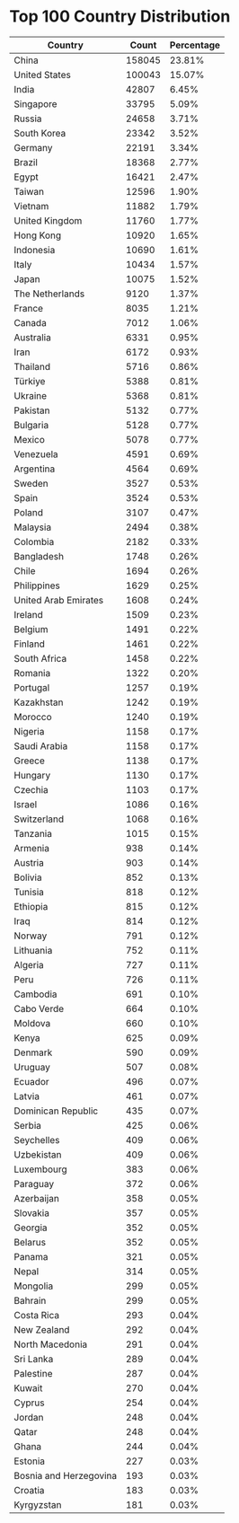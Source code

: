 # Top 100 Country Distribution
| Country | Count | Percentage |
|----|----|----|
| China | 158045 | 23.81% |
| United States | 100043 | 15.07% |
| India | 42807 | 6.45% |
| Singapore | 33795 | 5.09% |
| Russia | 24658 | 3.71% |
| South Korea | 23342 | 3.52% |
| Germany | 22191 | 3.34% |
| Brazil | 18368 | 2.77% |
| Egypt | 16421 | 2.47% |
| Taiwan | 12596 | 1.90% |
| Vietnam | 11882 | 1.79% |
| United Kingdom | 11760 | 1.77% |
| Hong Kong | 10920 | 1.65% |
| Indonesia | 10690 | 1.61% |
| Italy | 10434 | 1.57% |
| Japan | 10075 | 1.52% |
| The Netherlands | 9120 | 1.37% |
| France | 8035 | 1.21% |
| Canada | 7012 | 1.06% |
| Australia | 6331 | 0.95% |
| Iran | 6172 | 0.93% |
| Thailand | 5716 | 0.86% |
| Türkiye | 5388 | 0.81% |
| Ukraine | 5368 | 0.81% |
| Pakistan | 5132 | 0.77% |
| Bulgaria | 5128 | 0.77% |
| Mexico | 5078 | 0.77% |
| Venezuela | 4591 | 0.69% |
| Argentina | 4564 | 0.69% |
| Sweden | 3527 | 0.53% |
| Spain | 3524 | 0.53% |
| Poland | 3107 | 0.47% |
| Malaysia | 2494 | 0.38% |
| Colombia | 2182 | 0.33% |
| Bangladesh | 1748 | 0.26% |
| Chile | 1694 | 0.26% |
| Philippines | 1629 | 0.25% |
| United Arab Emirates | 1608 | 0.24% |
| Ireland | 1509 | 0.23% |
| Belgium | 1491 | 0.22% |
| Finland | 1461 | 0.22% |
| South Africa | 1458 | 0.22% |
| Romania | 1322 | 0.20% |
| Portugal | 1257 | 0.19% |
| Kazakhstan | 1242 | 0.19% |
| Morocco | 1240 | 0.19% |
| Nigeria | 1158 | 0.17% |
| Saudi Arabia | 1158 | 0.17% |
| Greece | 1138 | 0.17% |
| Hungary | 1130 | 0.17% |
| Czechia | 1103 | 0.17% |
| Israel | 1086 | 0.16% |
| Switzerland | 1068 | 0.16% |
| Tanzania | 1015 | 0.15% |
| Armenia | 938 | 0.14% |
| Austria | 903 | 0.14% |
| Bolivia | 852 | 0.13% |
| Tunisia | 818 | 0.12% |
| Ethiopia | 815 | 0.12% |
| Iraq | 814 | 0.12% |
| Norway | 791 | 0.12% |
| Lithuania | 752 | 0.11% |
| Algeria | 727 | 0.11% |
| Peru | 726 | 0.11% |
| Cambodia | 691 | 0.10% |
| Cabo Verde | 664 | 0.10% |
| Moldova | 660 | 0.10% |
| Kenya | 625 | 0.09% |
| Denmark | 590 | 0.09% |
| Uruguay | 507 | 0.08% |
| Ecuador | 496 | 0.07% |
| Latvia | 461 | 0.07% |
| Dominican Republic | 435 | 0.07% |
| Serbia | 425 | 0.06% |
| Seychelles | 409 | 0.06% |
| Uzbekistan | 409 | 0.06% |
| Luxembourg | 383 | 0.06% |
| Paraguay | 372 | 0.06% |
| Azerbaijan | 358 | 0.05% |
| Slovakia | 357 | 0.05% |
| Georgia | 352 | 0.05% |
| Belarus | 352 | 0.05% |
| Panama | 321 | 0.05% |
| Nepal | 314 | 0.05% |
| Mongolia | 299 | 0.05% |
| Bahrain | 299 | 0.05% |
| Costa Rica | 293 | 0.04% |
| New Zealand | 292 | 0.04% |
| North Macedonia | 291 | 0.04% |
| Sri Lanka | 289 | 0.04% |
| Palestine | 287 | 0.04% |
| Kuwait | 270 | 0.04% |
| Cyprus | 254 | 0.04% |
| Jordan | 248 | 0.04% |
| Qatar | 248 | 0.04% |
| Ghana | 244 | 0.04% |
| Estonia | 227 | 0.03% |
| Bosnia and Herzegovina | 193 | 0.03% |
| Croatia | 183 | 0.03% |
| Kyrgyzstan | 181 | 0.03% |
